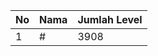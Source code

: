 | No | Nama            | Jumlah Level |
|----|-----------------|--------------|
| 1  | #    |    3908        |
